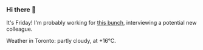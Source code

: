 ### Hi there :wave:

It's Friday! I'm probably working for [this bunch](https://github.com/kohofinancial), interviewing a potential new colleague.

Weather in Toronto: partly cloudy, at +16°C.
